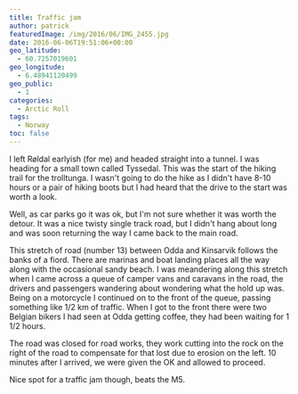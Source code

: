 ```yaml
---
title: Traffic jam
author: patrick
featuredImage: /img/2016/06/IMG_2455.jpg
date: 2016-06-06T19:51:06+00:00
geo_latitude:
  - 60.7257019601
geo_longitude:
  - 6.48941120499
geo_public:
  - 1
categories:
  - Arctic Roll
tags:
  - Norway
toc: false
---
```

I left Røldal earlyish (for me) and headed straight into a tunnel. I was heading for a small town called Tyssedal. This was the start of the hiking trail for the trolltunga. I wasn't going to do the hike as I didn't have 8-10 hours or a pair of hiking boots but I had heard that the drive to the start was worth a look.

Well, as car parks go it was ok, but I'm not sure whether it was worth the detour. It was a nice twisty single track road, but I didn't hang about long and was soon returning the way I came back to the main road.

This stretch of road (number 13) between Odda and Kinsarvik follows the banks of a fiord. There are marinas and boat landing places all the way along with the occasional sandy beach. I was meandering along this stretch when I came across a queue of camper vans and caravans in the road, the drivers and passengers wandering about wondering what the hold up was. Being on a motorcycle I continued on to the front of the queue, passing something like 1/2 km of traffic. When I got to the front there were two Belgian bikers I had seen at Odda getting coffee, they had been waiting for 1 1/2 hours.

The road was closed for road works, they work cutting into the rock on the right of the road to compensate for that lost due to erosion on the left. 10 minutes after I arrived, we were given the OK and allowed to proceed.

Nice spot for a traffic jam though, beats the M5.
